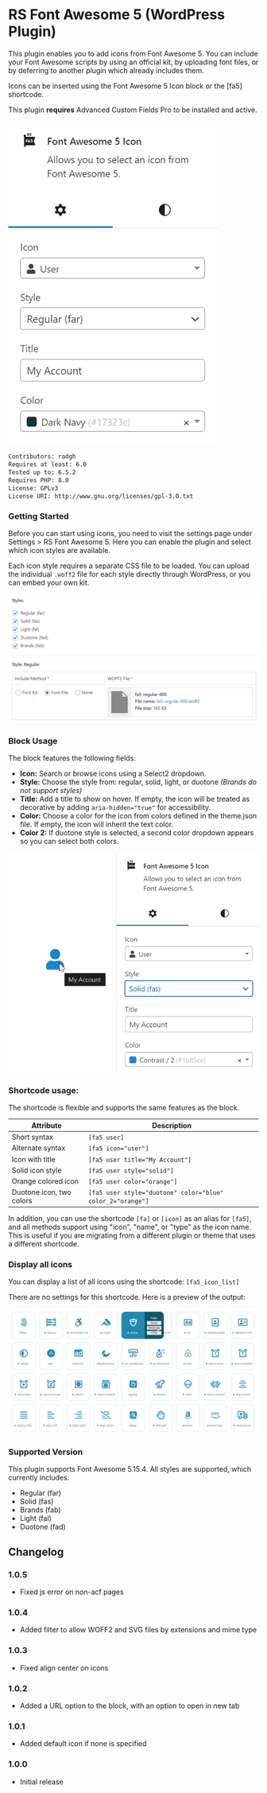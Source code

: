 # RS Font Awesome 5 (WordPress Plugin)

This plugin enables you to add icons from Font Awesome 5. You can include your Font Awesome scripts by using an official kit, by uploading font files, or by deferring to another plugin which already includes them.

Icons can be inserted using the Font Awesome 5 Icon block or the [fa5] shortcode.

This plugin **requires** Advanced Custom Fields Pro to be installed and active.

![Screenshot showing the basic usage of the block](screenshot-basic-usage.png)

```
Contributors: radgh
Requires at least: 6.0
Tested up to: 6.5.2
Requires PHP: 8.0
License: GPLv3
License URI: http://www.gnu.org/licenses/gpl-3.0.txt
```

### Getting Started

Before you can start using icons, you need to visit the settings page under Settings > RS Font Awesome 5. Here you can enable the plugin and select which icon styles are available.

Each icon style requires a separate CSS file to be loaded. You can upload the individual `.woff2` file for each style directly through WordPress, or you can embed your own kit.

![The settings page, showing the style "Regular" has the font file uploaded to WordPress](screenshot-font-upload.png)

### Block Usage

The block features the following fields:

- **Icon:** Search or browse icons using a Select2 dropdown.
- **Style:** Choose the style from: regular, solid, light, or duotone
  _(Brands do not support styles)_
- **Title:** Add a title to show on hover. If empty, the icon will be treated as decorative by adding `aria-hidden="true"` for accessibility.
- **Color:** Choose a color for the icon from colors defined in the theme.json file. If empty, the icon will inherit the text color.
- **Color 2:** If duotone style is selected, a second color dropdown appears so you can select both colors.

![Preview of the Font Awesome 5 Icon block selecting the User icon with a selected style, title, and color.](screenshot-block.png)

### Shortcode usage:

The shortcode is flexible and supports the same features as the block.

| Attribute                | Description                                                |
|--------------------------|------------------------------------------------------------|
| Short syntax             | `[fa5 user]`                                               |
| Alternate syntax         | `[fa5 icon="user"]`                                        |
| Icon with title          | `[fa5 user title="My Account"]`                            |
| Solid icon style         | `[fa5 user style="solid"]`                                 |
| Orange colored icon      | `[fa5 user color="orange"]`                                |
| Duotone icon, two colors | `[fa5 user style="duotone" color="blue" color_2="orange"]` |

In addition, you can use the shortcode `[fa]` or `[icon]` as an alias for `[fa5]`, and all methods support using "icon", "name", or "type" as the icon name. This is useful if you are migrating from a different plugin or theme that uses a different shortcode.

### Display all icons

You can display a list of all icons using the shortcode: ```[fa5_icon_list]```

There are no settings for this shortcode. Here is a preview of the output:

![Preview of the icon list shortcode, showing three rows of icons and the ability to copy the name, shortcode, or html](screenshot-icon-list.png)

### Supported Version

This plugin supports Font Awesome 5.15.4. All styles are supported, which currently includes:
  * Regular (far)
  * Solid (fas)
  * Brands (fab)
  * Light (fal)
  * Duotone (fad)

## Changelog

### 1.0.5
* Fixed js error on non-acf pages

### 1.0.4
* Added filter to allow WOFF2 and SVG files by extensions and mime type

### 1.0.3
* Fixed align center on icons

### 1.0.2
* Added a URL option to the block, with an option to open in new tab

### 1.0.1
* Added default icon if none is specified

### 1.0.0
* Initial release